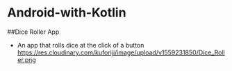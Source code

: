 # Android-with-Kotlin
##Dice Roller App
- An app that rolls dice at the click of a button
https://res.cloudinary.com/kuforiji/image/upload/v1559231850/Dice_Roller.png

